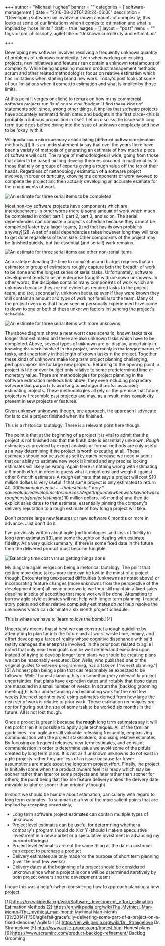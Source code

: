 +++
author = "Michael Hughes"
banner = ""
categories = ['software-management']
date = "2016-08-22T07:28:24-06:00"
description = "Developing software can involve unknown amounts of complexity; this looks at some of our limitations when it comes to estimation and what is implied by those limits."
draft = true
images = []
layout = "post"
menu = ""
tags = [pm, philosophy, agile]
title = "Unknown complexity and estimation"

+++

Developing new software involves resolving a frequently unknown quantity of problems of unknown complexity. Even when working on existing projects, new initiatives and features
can contain a unknown total amount of complexity. While being appealing modern product management methods, scrum and other related methodologies focus on relative estimation which has limitations when starting brand new work. 
Today's post looks at some of our limitations when it comes to estimation and what is implied by those limits.

<!--more-->

At this point it verges on cliché to remark on how many commercial software projects run 'late' or are over 'budget.' I find these kinds of statements odd, since, among other things, it implies that software
projects have accurately estimated finish dates and budgets in the first place--this is probably a dubious proposition in itself. Let us discuss the issue with long term due dates
before diving into the issue of unknown complexity and how to be 'okay' with it. 

Wikipedia has a nice summary article listing [different software estimation methods.][1] It is an understatement to say that over the years there have been a variety of methods of generating
an estimate of how much a piece of software will cost. The range of methodologies is wide, going from those that claim to be based on long develop theories couched in mathematics to those
that rely on groups of experts giving a rough value off the top of their heads. Regardless of methodology estimation of a software project involves, in order of difficulty, knowing the components
of work involved to complete the project and then actually developing an accurate estimate for the components of work.

![An estimate for three serial items to be completed](/images/2016-08-22-unknown-complexity/estimate-1.svg "Time Estimate")

Most non-toy software projects have components which are interdependent. In other words there is some amount of work which much be completed in order: part 1, part 2, part 3, and so on. The serial dependencies
can dominate a project's schedule because they cannot be completed faster by a larger teams, ([and that has its own problems anyway][2]). A set of serial dependencies takes however long they will
take to get done regardless of team size. Other components of the project may be finished quickly, but the essential (and serial!) work remains.

![An estimate for three serial items and other non-serial items](/images/2016-08-22-unknown-complexity/more-estimates.svg "Time estimates with other tasks")

Accurately estimating the time to completion and budget requires that an estimator or group of estimators roughly capture both the breadth of work to be done and the longest series of serial tasks. Unfortunately, 
software development tends to be an enterprise fraught with unknown unknowns. In other words, the discipline contains many components of work which are unknown because they are not evident as required tasks to the project
team, and are, secondarily, unknown because even if they were known they still contain an amount and type of work not familiar to the team. Many of the project overruns that I have seen or personally experienced have 
come to down to one or both of these unknown factors influencing the project's schedule.

![An estimate for three serial items with more unknowns](/images/2016-08-22-unknown-complexity/unknown-unknown.svg "Time estimates with unknowns")

The above diagram shows a near worst case scenario, known tasks take longer than estimated and there are also unknown tasks which have to be completed. Above, several types of
unknown are on display, uncertainly in knowing the work involved in the project, uncertainly in the longest series of tasks, and uncertainly in the length of known tasks in the project. Together these kinds of 
unknowns make long term project planning challenging, perhaps impossible for large new projects. Returning to the opening point, a project is late or over budget only relative to some predetermined time or monetary value.
There are methodologies for project planning in the software estimation methods link above, they even including proprietary software that purports to use long tuned algorithms for accurately estimating projects. These 
methodologies all rely on the premise that future projects will resemble past projects and may, as a result, miss complexity present in new projects or features. 

Given unknown unknowns though, one approach, the approach I advocate for is to call a project finished when it's finished.

This is a rhetorical tautology. There is a relevant point here though.

The point is that at the beginning of a project it is vital to admit that the project is not finished and that the finish date is essentially unknown. *Rough* estimates as provided by expert analysis or formal
methods are only useful as a way determining if the project is worth executing at all. These estimates should not be used as sell by dates because we need to admit that our
ability to estimate new work is limited and any precise looking estimates will likely be wrong. Again there is nothing wrong with estimating a 6 month effort in order to guess what it might cost and weigh it against
other 6 month estimates. A *rough* estimate that says a project will cost $10 million dollars is very useful if that same project is only estimated to return $40,000 in annual revenue--that estimate *may* save valuable
development resources. We get tripped up when we take what was a rough cost of project estimate (~$10 million dollars, ~6 months) and then tie explicit sales dates to that estimate, essentially
pinning the company's delivery reputation to a rough estimate of how long a project will take.

Don't promise large new features or new software 6 months or more in advance. Just don't do it.

I've previously written about agile [methodologies, and loss of fidelity in long term estimates][3], and some thoughts on dealing with estimate fidelity. As a very quick summary, if there is some
fixed date in the future then the delivered product must become fungible. 

![Balancing time cost versus getting things done](/images/2016-08-22-unknown-complexity/time-versus-components.svg "Time versus Getting Things Done")

My diagram again verges on being a rhetorical tautology. The point that getting more done takes more time can be lost in the midst of a project though. Encountering unexpected difficulties (unknowns as noted above)
or incorporating feature changes (more unknowns from the perspective of the development team) all mean more work; we then still maintain a fixed sales deadline in spite of accepting that more work will be done. Attempting
to borrow agile style estimates will not help with longer term planning. I repeat, story points and other relative complexity estimates *do not* help resolve the unknowns which can dominate a six month project schedule. 

This is where we have to [learn to love the bomb.][4]

Uncertainty means that at best we can construct a rough guideline by attempting to plan far into the future and at worst waste time, money, and effort developing a farce of reality whose cognitive dissonance with said reality damages
the enterprise involved. In the prior post related to agile I noted that only near term goals can be well defined and executed upon. Instead of trying to develop longer term plans we should be creating plans we can be
reasonably executed. Don Wells, who published one of the original guides to extreme programming, has a take on 
["honest planning."][5] A honest plan being a plan that can reasonably be expected to be followed. Wells' honest planning hits on something very relevant to project uncertainties, that plans have expiration dates and notably
that those dates are measured in a small number of weeks. In scrum the [backlog grooming meeting][6] is for understanding and estimating work for the next few weeks (the next sprint or two) using estimates derived from how large the next set of work is relative to prior work. 
These estimation techniques *are not* for figuring out the size of some task to be worked six months in the future. All is not lost though.

Once a project is greenlit because the **rough** long term estimates say it will net profit then it is possible to apply agile techniques. All of the familiar guidelines from agile are still valuable: releasing frequently, 
emphasizing communication with the project stakeholders, and using relative estimates. By focusing on frequent releases, near term estimates, and constant communication in order to determine value we avoid some of the pitfuls
created by long term plans. It is not as if unknown unknowns do not exist in agile projects rather they are less of an issue because far fewer assumptions are made about the long term project effort. Finally, the project is 
(initially) done when the product owners feel it is ready which may be sooner rather than later for some projects and later rather than sooner for others; the point being that flexible feature delivery makes the delivery
date movable to later or sooner than originally thought.

In short we should be humble about estimation, particularly with regard to long term estimates. To summarize a few of the more salient points that are implied by accepting uncertainly,

- Long term software project estimates can contain multiple types of unknowns
- Project level estimates can be useful for determining whether a company's program should do X or Y (should I make a speculative investment in a new market or a speculative investment in advancing my current offerings)
- Project level estimates are not the same thing as the date a customer can expect to purchase a product
- Delivery estimates are only made for the purpose of short term planning (over the next few weeks)
- Delivery dates at the beginning of a project should be considered unknown since when a project is done will be determined iteratively by both project owners and the development teams

I hope this was a helpful when considering how to approach planning a new project.

[1]:https://en.wikipedia.org/wiki/Software_development_effort_estimation Estimation Methods
[2]:https://en.wikipedia.org/wiki/The_Mythical_Man-Month#The_mythical_man-month Mythical Man-Month
[3]:/2014/11/30/agilefall-gracefully-delivering-some-part-of-a-project-on-a-fixed-deadline/ Agilefall
[4]:https://en.wikipedia.org/wiki/Dr._Strangelove Dr. Strangelove
[5]:http://www.agile-process.org/honest.html Honest plans
[6]:https://www.scruminc.com/product-backlog-refinement/ Backlog Grooming